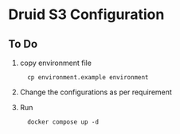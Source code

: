 # Druid S3 Configuration

## To Do
  1. copy environment file
      ```
        cp environment.example environment
      ```
  2. Change the configurations as per requirement

  3. Run
      ```
        docker compose up -d
      ```